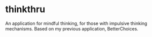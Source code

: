 # thinkthru

An application for mindful thinking, for those with impulsive thinking mechanisms.
Based on my previous application, BetterChoices.
